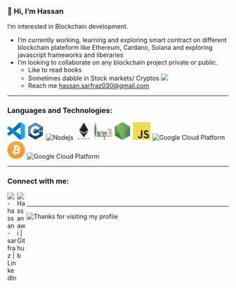 ### 👋  Hi, I’m Hassan
<p>I’m interested in Blockchain development.</p>

-    I’m currently working, learning and exploring smart contract on different blockchain plateform like Ethereum, Cardano, Solana and exploring javascript frameworks and liberaries 
-    I’m looking to collaborate on any blockchain project private or public.
     - Like to read books 
     - Sometimes dabble in Stock markets/ Cryptos <img src="https://emojis.slackmojis.com/emojis/images/1520808873/3643/cool-doge.gif?1520808873" width="30">
     - Reach me  hassan.sarfraz030@gmail.com

---

### Languages and Technologies:
<p>
     <img alt="Google Cloud Platform" src="https://raw.githubusercontent.com/github/explore/80688e429a7d4ef2fca1e82350fe8e3517d3494d/topics/visual-studio-code/visual-studio-code.png" width="40" height="40"/> 
     <img alt="Google Cloud Platform" src="https://raw.githubusercontent.com/github/explore/80688e429a7d4ef2fca1e82350fe8e3517d3494d/topics/cpp/cpp.png" width="40" height="40" />   
     <img alt="Nodejs" src="https://img.shields.io/badge/node.js-6DA55F?style=for-the-badge&logo=node.js&logoColor=white" />   
     <img alt="Google Cloud Platform" src="https://raw.githubusercontent.com/github/explore/80688e429a7d4ef2fca1e82350fe8e3517d3494d/topics/ethereum/ethereum.png" width="40" height="40"/>
     <img alt="Google Cloud Platform" src="https://raw.githubusercontent.com/gilbarbara/logos/master/logos/mongodb.svg" width="40" height="40" />          
     <img alt="Google Cloud Platform" src="https://raw.githubusercontent.com/github/explore/80688e429a7d4ef2fca1e82350fe8e3517d3494d/topics/nodejs/nodejs.png" width="40" height="40"/>      
     <img alt="Google Cloud Platform"   src="https://raw.githubusercontent.com/github/explore/80688e429a7d4ef2fca1e82350fe8e3517d3494d/topics/javascript/javascript.png" width="40" height="40" /> 
      <img alt="Google Cloud Platform" src="https://camo.githubusercontent.com/bdec685692def8605d4a9f48ab00bd3193d1eda0fe4d7fa728fedda8b9502f1a/68747470733a2f2f7365656b6c6f676f2e636f6d2f696d616765732f482f686172646861742d6c6f676f2d383838373339454242342d7365656b6c6f676f2e636f6d2e706e67" width="40" height="40" /> 
     <img alt="Google Cloud Platform" src="https://raw.githubusercontent.com/github/explore/80688e429a7d4ef2fca1e82350fe8e3517d3494d/topics/bitcoin/bitcoin.png" width="40" height="40"/> 
    <img alt="Google Cloud Platform" src="https://camo.githubusercontent.com/aa60a5bac9215fc3b3af19cf90b54b721a6019f2d4cf1133a18b76bb5ac72583/68747470733a2f2f7777772e74727566666c6573756974652e636f6d2f696d672f74727566666c652d6c6f676f2d6461726b2e737667" width="40" height="40"/> 
    
    
</p>

---

### Connect with me:

[<img align="left" alt="-hassan-sarfraz | LinkedIn" width="22px" src="https://cdn.jsdelivr.net/npm/simple-icons@v3/icons/linkedin.svg" />][linkedin]
[<img align="left" alt="Hassanawi | Github" width="22px" src="https://cdn.jsdelivr.net/npm/simple-icons@v3/icons/github.svg" />][github]

<br />

---

<!-- </details> -->



[linkedin]: https://www.linkedin.com/in/-hassan-sarfraz
[github]: https://github.com/Hassanawi
[webdevplaylist]: https://www.youtube.com/playlist?list=PLkwxH9e_vrAJ0WbEsFA9W3I1W-g_BTsbt
[jsplaylist]: https://www.youtube.com/playlist?list=PLkwxH9e_vrALRJKu7wfXby3MKeflhTu6B
[cssplaylist]: https://www.youtube.com/playlist?list=PLkwxH9e_vrALSdvZuEh6gqQdmDoDIoqz4
[reactplaylist]: https://www.youtube.com/playlist?list=PLkwxH9e_vrAK4TdffpxKY3QGyHCpxFcQ0



<img height="120" alt="Thanks for visiting my profile" width="100%" src="https://github.com/dibyendu415/dibyendu415/blob/master/marquee.svg" />

